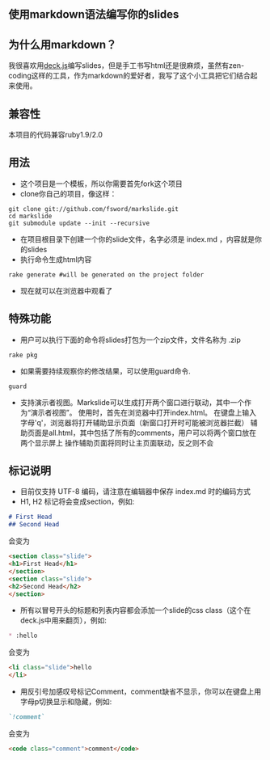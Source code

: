 使用markdown语法编写你的slides
------------------------------

## 为什么用markdown？
我很喜欢用[deck.js](https://github.com/imakewebthings/deck.js)编写slides，但是手工书写html还是很麻烦，虽然有zen-coding这样的工具，作为markdown的爱好者，我写了这个小工具把它们结合起来使用。

## 兼容性

本项目的代码兼容ruby1.9/2.0

## 用法
* 这个项目是一个模板，所以你需要首先fork这个项目
* clone你自己的项目，像这样：

```
git clone git://github.com/fsword/markslide.git
cd markslide
git submodule update --init --recursive
```

* 在项目根目录下创建一个你的slide文件，名字必须是 index.md ，内容就是你的slides
* 执行命令生成html内容

```
rake generate #will be generated on the project folder
```

* 现在就可以在浏览器中观看了

## 特殊功能
* 用户可以执行下面的命令将slides打包为一个zip文件，文件名称为 <git branche name>.zip
```
rake pkg
```

* 如果需要持续观察你的修改结果，可以使用guard命令.

```
guard
```

* 支持演示者视图。Markslide可以生成打开两个窗口进行联动，其中一个作为“演示者视图”。
    使用时，首先在浏览器中打开index.html。
    在键盘上输入字母'q'，浏览器将打开辅助显示页面（新窗口打开时可能被浏览器拦截）
    辅助页面是all.html，其中包括了所有的comments，用户可以将两个窗口放在两个显示屏上
    操作辅助页面将同时让主页面联动，反之则不会

## 标记说明
* 目前仅支持 UTF-8 编码，请注意在编辑器中保存 index.md 时的编码方式
* H1, H2 标记将会变成section，例如:

```markdown
# First Head
## Second Head
```

会变为

```html
<section class="slide">
<h1>First Head</h1>
</section>
<section class="slide">
<h2>Second Head</h2>
</section>
```

* 所有以冒号开头的标题和列表内容都会添加一个slide的css class（这个在deck.js中用来翻页），例如:

```markdown
* :hello
```
会变为

```html
<li class="slide">hello
</li>
```

* 用反引号加感叹号标记Comment，comment缺省不显示，你可以在键盘上用字母p切换显示和隐藏，例如:

```markdown
`!comment`
```

会变为

```html
<code class="comment">comment</code>
